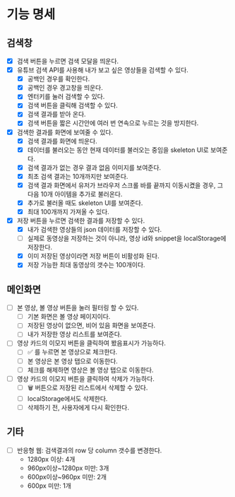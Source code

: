 # 기능 명세

## 검색창

- [x] 검색 버튼을 누르면 검색 모달을 띄운다.
- [x] 유튜브 검색 API를 사용해 내가 보고 싶은 영상들을 검색할 수 있다.
  - [x] 공백인 경우를 확인한다.
  - [x] 공백인 경우 경고창을 띄운다.
  - [x] 엔터키를 눌러 검색할 수 있다.
  - [x] 검색 버튼을 클릭해 검색할 수 있다.
  - [x] 검색 결과를 받아 온다.
  - [x] 검색 버튼을 짧은 시간안에 여러 번 연속으로 누르는 것을 방지한다.
- [x] 검색한 결과를 화면에 보여줄 수 있다.
  - [x] 검색 결과를 화면에 띄운다.
  - [x] 데이터를 불러오는 동안 현재 데이터를 불러오는 중임을 skeleton UI로 보여준다.
  - [x] 검색 결과가 없는 경우 결과 없음 이미지를 보여준다.
  - [x] 최초 검색 결과는 10개까지만 보여준다.
  - [x] 검색 결과 화면에서 유저가 브라우저 스크롤 바를 끝까지 이동시켰을 경우, 그 다음 10개 아이템을
        추가로 불러온다.
  - [x] 추가로 불러올 때도 skeleton UI를 보여준다.
  - [x] 최대 100개까지 가져올 수 있다.
- [x] 저장 버튼을 누르면 검색한 결과를 저장할 수 있다.
  - [x] 내가 검색한 영상들의 json 데이터를 저장할 수 있다.
  - [ ] 실제로 동영상을 저장하는 것이 아니라, 영상 id와 snippet을 localStorage에 저장한다.
  - [x] 이미 저장된 영상이라면 저장 버튼이 비활성화 된다.
  - [x] 저장 가능한 최대 동영상의 갯수는 100개이다.

## 메인화면

- [ ] 본 영상, 볼 영상 버튼을 눌러 필터링 할 수 있다.
  - [ ] 기본 화면은 볼 영상 페이지이다.
  - [ ] 저장된 영상이 없으면, 비어 있음 화면을 보여준다.
  - [ ] 내가 저장한 영상 리스트를 보여준다.
- [ ] 영상 카드의 이모지 버튼을 클릭하여 봤음표시가 가능하다.
  - [ ] ✅ 를 누르면 본 영상으로 체크한다.
  - [ ] 본 영상은 본 영상 탭으로 이동한다.
  - [ ] 체크를 해제하면 영상은 볼 영상 탭으로 이동한다.
- [ ] 영상 카드의 이모지 버튼을 클릭하여 삭제가 가능하다.
  - [ ] 🗑️ 버튼으로 저장된 리스트에서 삭제할 수 있다.
  - [ ] localStorage에서도 삭제한다.
  - [ ] 삭제하기 전, 사용자에게 다시 확인한다.

## 기타

- [ ] 반응형 웹: 검색결과의 row 당 column 갯수를 변경한다.
  - 1280px 이상: 4개
  - 960px이상~1280px 미만: 3개
  - 600px이상~960px 미만: 2개
  - 600px 미만: 1개
